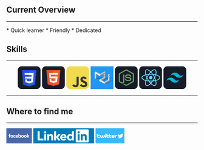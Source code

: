 <h2>Current Overview</h2>
<hr>
  * Quick learner
  * Friendly
  * Dedicated



<h2>Skills</h2>
<hr>
<p align="center">
      <img src="./images/css.png" />
      <img src="./images/HTML.png" />
      <img src="./images/JavaScript.png" />
      <img src="./images/Material-UI.png" />
      <img src="./images/node.png" />
      <img src="./images/react.png" />
      <img src="./images/tailwind.png" />
</p>
<hr>


<h2>Where to find me</h2>
<hr>
<a href=""><img src="./images/banner/facebook(2).png" alt=""></a>
<a href=""><img src="./images/banner/linkedin-logo(2).png" alt=""></a>
<a href=""><img src="./images/banner/twitter-logo(1).png" alt=""></a>
</div>
